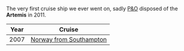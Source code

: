 The very first cruise ship we ever went on, sadly [P&O](P&O) disposed of the **Artemis** in 2011.

|Year|Cruise|
|-|-|
|2007|[Norway from Southampton](2007/Norway/artemis)|
